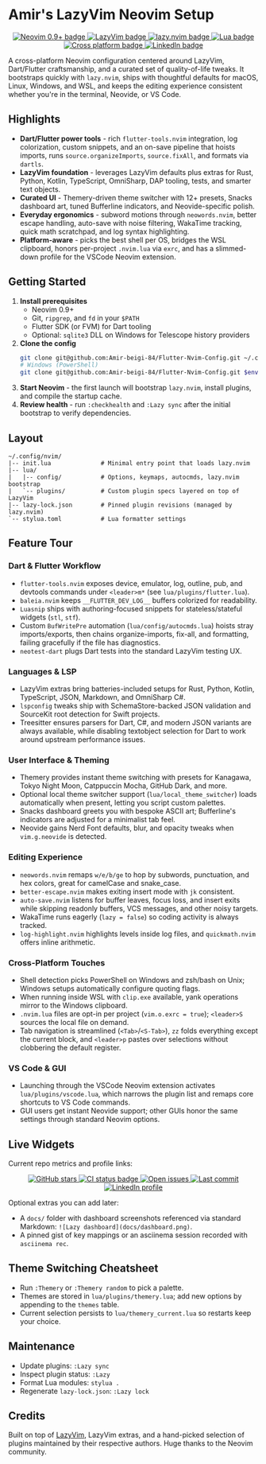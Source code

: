 # Amir's LazyVim Neovim Setup

<p align="center">
  <a href="https://neovim.io">
    <img src="https://img.shields.io/badge/Neovim-0.9+-57A143?style=for-the-badge&amp;logo=neovim&amp;logoColor=white" alt="Neovim 0.9+ badge" />
  </a>
  <a href="https://lazyvim.org">
    <img src="https://img.shields.io/badge/Built%20with-LazyVim-1a1b26?style=for-the-badge&amp;logo=lazyvim&amp;color=1a1b26" alt="LazyVim badge" />
  </a>
  <a href="https://github.com/folke/lazy.nvim">
    <img src="https://img.shields.io/badge/Plugin%20Manager-lazy.nvim-cc0066?style=for-the-badge&amp;logo=lua&amp;logoColor=white" alt="lazy.nvim badge" />
  </a>
  <a href="https://www.lua.org">
    <img src="https://img.shields.io/badge/Language-Lua-00007d?style=for-the-badge&amp;logo=lua&amp;logoColor=white" alt="Lua badge" />
  </a>
  <a href="https://github.com/Amir-beigi-84/Flutter-Nvim-Config">
    <img src="https://img.shields.io/badge/Platforms-Linux%20%7C%20macOS%20%7C%20Windows-2b303b?style=for-the-badge&amp;logo=apple&amp;logoColor=white" alt="Cross platform badge" />
  </a>
  <a href="https://www.linkedin.com/in/amir-beigi-code/">
    <img src="https://img.shields.io/badge/LinkedIn-Connect-0A66C2?style=for-the-badge&amp;logo=linkedin&amp;logoColor=white" alt="LinkedIn badge" />
  </a>
</p>

A cross-platform Neovim configuration centered around LazyVim, Dart/Flutter craftsmanship, and a curated set of quality-of-life tweaks. It bootstraps quickly with `lazy.nvim`, ships with thoughtful defaults for macOS, Linux, Windows, and WSL, and keeps the editing experience consistent whether you're in the terminal, Neovide, or VS Code.

## Highlights
- **Dart/Flutter power tools** - rich `flutter-tools.nvim` integration, log colorization, custom snippets, and an on-save pipeline that hoists imports, runs `source.organizeImports`, `source.fixAll`, and formats via `dartls`.
- **LazyVim foundation** - leverages LazyVim defaults plus extras for Rust, Python, Kotlin, TypeScript, OmniSharp, DAP tooling, tests, and smarter text objects.
- **Curated UI** - Themery-driven theme switcher with 12+ presets, Snacks dashboard art, tuned Bufferline indicators, and Neovide-specific polish.
- **Everyday ergonomics** - subword motions through `neowords.nvim`, better escape handling, auto-save with noise filtering, WakaTime tracking, quick math scratchpad, and log syntax highlighting.
- **Platform-aware** - picks the best shell per OS, bridges the WSL clipboard, honors per-project `.nvim.lua` via `exrc`, and has a slimmed-down profile for the VSCode Neovim extension.

## Getting Started
1. **Install prerequisites**
   - Neovim 0.9+
   - Git, `ripgrep`, and `fd` in your `$PATH`
   - Flutter SDK (or FVM) for Dart tooling
   - Optional: `sqlite3` DLL on Windows for Telescope history providers
2. **Clone the config**
   ```bash
   git clone git@github.com:Amir-beigi-84/Flutter-Nvim-Config.git ~/.config/nvim
   # Windows (PowerShell)
   git clone git@github.com:Amir-beigi-84/Flutter-Nvim-Config.git $env:LOCALAPPDATA\nvim
   ```
3. **Start Neovim** - the first launch will bootstrap `lazy.nvim`, install plugins, and compile the startup cache.
4. **Review health** - run `:checkhealth` and `:Lazy sync` after the initial bootstrap to verify dependencies.

## Layout
```text
~/.config/nvim/
|-- init.lua              # Minimal entry point that loads lazy.nvim
|-- lua/
|   |-- config/           # Options, keymaps, autocmds, lazy.nvim bootstrap
|   `-- plugins/          # Custom plugin specs layered on top of LazyVim
|-- lazy-lock.json        # Pinned plugin revisions (managed by lazy.nvim)
`-- stylua.toml           # Lua formatter settings
```

## Feature Tour
### Dart & Flutter Workflow
- `flutter-tools.nvim` exposes device, emulator, log, outline, pub, and devtools commands under `<leader>m*` (see `lua/plugins/flutter.lua`).
- `baleia.nvim` keeps `__FLUTTER_DEV_LOG__` buffers colorized for readability.
- `Luasnip` ships with authoring-focused snippets for stateless/stateful widgets (`stl`, `stf`).
- Custom `BufWritePre` automation (`lua/config/autocmds.lua`) hoists stray imports/exports, then chains organize-imports, fix-all, and formatting, failing gracefully if the file has diagnostics.
- `neotest-dart` plugs Dart tests into the standard LazyVim testing UX.

### Languages & LSP
- LazyVim extras bring batteries-included setups for Rust, Python, Kotlin, TypeScript, JSON, Markdown, and OmniSharp C#.
- `lspconfig` tweaks ship with SchemaStore-backed JSON validation and SourceKit root detection for Swift projects.
- Treesitter ensures parsers for Dart, C#, and modern JSON variants are always available, while disabling textobject selection for Dart to work around upstream performance issues.

### User Interface & Theming
- Themery provides instant theme switching with presets for Kanagawa, Tokyo Night Moon, Catppuccin Mocha, GitHub Dark, and more.
- Optional local theme switcher support (`lua/local_theme_switcher`) loads automatically when present, letting you script custom palettes.
- Snacks dashboard greets you with bespoke ASCII art; Bufferline's indicators are adjusted for a minimalist tab feel.
- Neovide gains Nerd Font defaults, blur, and opacity tweaks when `vim.g.neovide` is detected.

### Editing Experience
- `neowords.nvim` remaps `w/e/b/ge` to hop by subwords, punctuation, and hex colors, great for camelCase and snake_case.
- `better-escape.nvim` makes exiting insert mode with `jk` consistent.
- `auto-save.nvim` listens for buffer leaves, focus loss, and insert exits while skipping readonly buffers, VCS messages, and other noisy targets.
- WakaTime runs eagerly (`lazy = false`) so coding activity is always tracked.
- `log-highlight.nvim` highlights levels inside log files, and `quickmath.nvim` offers inline arithmetic.

### Cross-Platform Touches
- Shell detection picks PowerShell on Windows and zsh/bash on Unix; Windows setups automatically configure quoting flags.
- When running inside WSL with `clip.exe` available, yank operations mirror to the Windows clipboard.
- `.nvim.lua` files are opt-in per project (`vim.o.exrc = true`); `<leader>S` sources the local file on demand.
- Tab navigation is streamlined (`<Tab>`/`<S-Tab>`), `zz` folds everything except the current block, and `<leader>p` pastes over selections without clobbering the default register.

### VS Code & GUI
- Launching through the VSCode Neovim extension activates `lua/plugins/vscode.lua`, which narrows the plugin list and remaps core shortcuts to VS Code commands.
- GUI users get instant Neovide support; other GUIs honor the same settings through standard Neovim options.

## Live Widgets
Current repo metrics and profile links:

<p align="center">
  <a href="https://github.com/Amir-beigi-84/Flutter-Nvim-Config">
    <img src="https://img.shields.io/github/stars/Amir-beigi-84/Flutter-Nvim-Config?style=for-the-badge&amp;logo=github" alt="GitHub stars" />
  </a>
  <a href="https://github.com/Amir-beigi-84/Flutter-Nvim-Config/actions">
    <img src="https://img.shields.io/github/actions/workflow/status/Amir-beigi-84/Flutter-Nvim-Config/ci.yml?branch=main&amp;style=for-the-badge&amp;label=CI" alt="CI status badge" />
  </a>
  <a href="https://github.com/Amir-beigi-84/Flutter-Nvim-Config/issues">
    <img src="https://img.shields.io/github/issues/Amir-beigi-84/Flutter-Nvim-Config?style=for-the-badge&amp;logo=github" alt="Open issues" />
  </a>
  <a href="https://github.com/Amir-beigi-84/Flutter-Nvim-Config/commits/main">
    <img src="https://img.shields.io/github/last-commit/Amir-beigi-84/Flutter-Nvim-Config?style=for-the-badge" alt="Last commit" />
  </a>
  <a href="https://www.linkedin.com/in/amir-beigi-code/">
    <img src="https://img.shields.io/badge/LinkedIn-Amir%20Beigi-0A66C2?style=for-the-badge&amp;logo=linkedin&amp;logoColor=white" alt="LinkedIn profile" />
  </a>
</p>

Optional extras you can add later:
- A `docs/` folder with dashboard screenshots referenced via standard Markdown: `![Lazy dashboard](docs/dashboard.png)`.
- A pinned gist of key mappings or an asciinema session recorded with `asciinema rec`.

## Theme Switching Cheatsheet
- Run `:Themery` or `:Themery random` to pick a palette.
- Themes are stored in `lua/plugins/themery.lua`; add new options by appending to the `themes` table.
- Current selection persists to `lua/themery_current.lua` so restarts keep your choice.

## Maintenance
- Update plugins: `:Lazy sync`
- Inspect plugin status: `:Lazy`
- Format Lua modules: `stylua .`
- Regenerate `lazy-lock.json`: `:Lazy lock`

## Credits
Built on top of [LazyVim](https://lazyvim.org/), LazyVim extras, and a hand-picked selection of plugins maintained by their respective authors. Huge thanks to the Neovim community.

